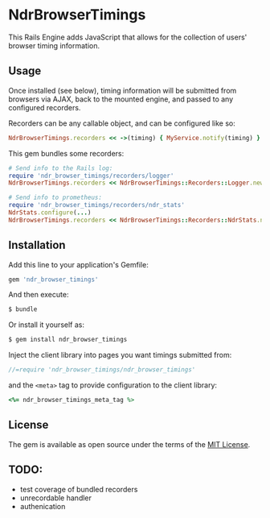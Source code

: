 # NdrBrowserTimings
This Rails Engine adds JavaScript that allows for the collection of users' browser timing information.

## Usage
Once installed (see below), timing information will be submitted from browsers
via AJAX, back to the mounted engine, and passed to any configured recorders.

Recorders can be any callable object, and can be configured like so:

```ruby
NdrBrowserTimings.recorders << ->(timing) { MyService.notify(timing) }
```

This gem bundles some recorders:

```ruby
# Send info to the Rails log:
require 'ndr_browser_timings/recorders/logger'
NdrBrowserTimings.recorders << NdrBrowserTimings::Recorders::Logger.new

# Send info to prometheus:
require 'ndr_browser_timings/recorders/ndr_stats'
NdrStats.configure(...)
NdrBrowserTimings.recorders << NdrBrowserTimings::Recorders::NdrStats.new
```

## Installation
Add this line to your application's Gemfile:

```ruby
gem 'ndr_browser_timings'
```

And then execute:
```bash
$ bundle
```

Or install it yourself as:
```bash
$ gem install ndr_browser_timings
```

Inject the client library into pages you want timings submitted from:

```javascript
//=require 'ndr_browser_timings/ndr_browser_timings'
```

and the `<meta>` tag to provide configuration to the client library:

```ruby
<%= ndr_browser_timings_meta_tag %>
```

## License
The gem is available as open source under the terms of the [MIT License](https://opensource.org/licenses/MIT).

## TODO:
* test coverage of bundled recorders
* unrecordable handler
* authenication
